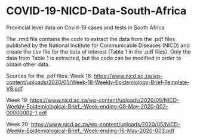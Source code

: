 # COVID-19-NICD-Data-South-Africa
Provincial level data on Covid-19 cases and tests in South Africa

The .rmd file contains the code to extract the data from the .pdf files published by the National Institute for Communicable Diseases (NICD) and create the csv file for the data of interest (Table 1 in the .pdf files). Only the data from Table 1 is extracted, but the code can be modified in order to obtain other data.

Sources for the .pdf files:
Week 18:
https://www.nicd.ac.za/wp-content/uploads/2020/05/Week-18-Weekly-Epidemiology-Brief-Template-V8.pdf

Week 19: 
https://www.nicd.ac.za/wp-content/uploads/2020/05/NICD-Weekly-Epidemiological-Brief_-Week-ending-09-May-2020-002-00000002-1.pdf

Week 20:
https://www.nicd.ac.za/wp-content/uploads/2020/05/NICD-Weekly-Epidemiological-Brief_-Week-ending-16-May-2020-003.pdf
